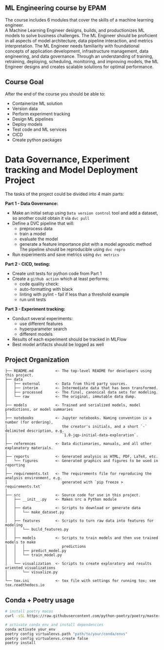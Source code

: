 ## ML Engineering course by EPAM
The course includes 6 modules that cover the skills of a machine learning engineer.  
A Machine Learning Engineer designs, builds, and productionizes ML models to solve business challenges. The ML Engineer should be proficient in all aspects of model architecture, data pipeline interaction, and metrics interpretation. The ML Engineer needs familiarity with foundational concepts of application development, infrastructure management, data engineering, and data governance. Through an understanding of training, retraining, deploying, scheduling, monitoring, and improving models, the ML Engineer designs and creates scalable solutions for optimal performance.
  
## Course Goal
After the end of the course you should be able to:

- Containerize ML solution
- Version data
- Perform experiment tracking
- Design ML pipelines
- Deploy models
- Test code and ML services
- CICD
- Create python packages


Data Governance, Experiment tracking and Model Deployment Project
==============================
The tasks of the project could be divided into 4 main parts:

**Part 1 - Data Governance:**
* Make an initial setup using `Data version control` tool and add a dataset, so another could obtain it via `dvc pull`
* Define a DVC pipeline that will:
  * preprocess data
  * train a model
  * evaluate the model
  * generate a feature importance plot with a model agnostic method
  The pipeline should be reproducible using `dvc repro`
* Run experiments and save metrics using `dvc metrics`

**Part 2 - CICD, testing:**
* Create unit tests for python code from Part 1
* Create a `github action` which at least performs:
    * code quality check:
    * auto-formatting with black
    * linting with pylint - fail if less than a threshold example
    * run unit tests

**Part 3 -  Experiment tracking:**
* Conduct several experiments:
  * use different features
  * hyperparameter search
  * different models
* Results of each experiment should be tracked in MLFlow
* Best model artifacts should be logged as well


Project Organization
------------

    ├── README.md          <- The top-level README for developers using this project.
    ├── data
    │   ├── external       <- Data from third party sources.
    │   ├── interim        <- Intermediate data that has been transformed.
    │   ├── processed      <- The final, canonical data sets for modeling.
    │   └── raw            <- The original, immutable data dump.
    │
    ├── models             <- Trained and serialized models, model predictions, or model summaries
    │
    ├── notebooks          <- Jupyter notebooks. Naming convention is a number (for ordering),
    │                         the creator's initials, and a short `-` delimited description, e.g.
    │                         `1.0-jqp-initial-data-exploration`.
    │
    ├── references         <- Data dictionaries, manuals, and all other explanatory materials.
    │
    ├── reports            <- Generated analysis as HTML, PDF, LaTeX, etc.
    │   └── figures        <- Generated graphics and figures to be used in reporting
    │
    ├── requirements.txt   <- The requirements file for reproducing the analysis environment, e.g.
    │                         generated with `pip freeze > requirements.txt`
    │
    ├── src                <- Source code for use in this project.
    │   ├── __init__.py    <- Makes src a Python module
    │   │
    │   ├── data           <- Scripts to download or generate data
    │   │   └── make_dataset.py
    │   │
    │   ├── features       <- Scripts to turn raw data into features for modeling
    │   │   └── build_features.py
    │   │
    │   ├── models         <- Scripts to train models and then use trained models to make
    │   │   │                 predictions
    │   │   ├── predict_model.py
    │   │   └── train_model.py
    │   │
    │   └── visualization  <- Scripts to create exploratory and results oriented visualizations
    │       └── visualize.py
    │
    └── tox.ini            <- tox file with settings for running tox; see tox.readthedocs.io



Conda + Poetry usage
--------
```bash
# install poetry macos
curl -sSL https://raw.githubusercontent.com/python-poetry/poetry/master/get-poetry.py | python -

# activate conda env and install dependencies
conda activate your_env
poetry config virtualenvs.path "path/to/your/conda/envs"
poetry config virtualenvs.create false
poetry install
```
